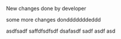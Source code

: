 New changes done by developer

some more changes dondddddddeddd

asdfsadf
saffdfsdfsdf
dsafasdf
sadf
asdf
asd
